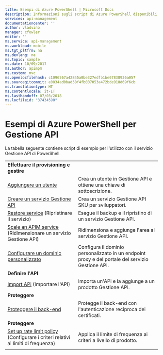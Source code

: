 ```yaml
---
title: Esempi di Azure PowerShell | Microsoft Docs
description: Informazioni sugli script di Azure PowerShell disponibili per Gestione API di Azure.
services: api-management
documentationcenter: ''
author: vladvino
manager: cfowler
editor: ''
ms.service: api-management
ms.workload: mobile
ms.tgt_pltfrm: na
ms.devlang: na
ms.topic: sample
ms.date: 10/09/2017
ms.author: apimpm
ms.custom: mvc
ms.openlocfilehash: c1096567a42845a0be327edfb1be67838936a057
ms.sourcegitcommit: e0834ad0bad38f4fb007053a472bde918d69f6cb
ms.translationtype: HT
ms.contentlocale: it-IT
ms.lasthandoff: 07/03/2018
ms.locfileid: "37434590"
---
```

# <a name="azure-powershell-samples-for-api-management"></a>Esempi di Azure PowerShell per Gestione API

La tabella seguente contiene script di esempio per l'utilizzo con il servizio Gestione API di PowerShell.

| | |
|-|-|
|**Effettuare il provisioning e gestire**||
|[Aggiungere un utente](./scripts/powershell-add-user-and-get-subscription-key.md?toc=%2fpowershell%2fmodule%2ftoc.json)| Crea un utente in Gestione API e ottiene una chiave di sottoscrizione.|
|[Creare un servizio Gestione API](./scripts/powershell-create-apim-service.md?toc=%2fpowershell%2fmodule%2ftoc.json)|Crea un servizio Gestione API SKU per sviluppatori.|
|[Restore service](./scripts/powershell-backup-restore-apim-service.md?toc=%2fpowershell%2fmodule%2ftoc.json) (Ripristinare il servizio)|Esegue il backup e il ripristino di un servizio Gestione API.|
|[Scale an APIM service](./scripts/powershell-scale-and-addregion-apim-service.md?toc=%2fpowershell%2fmodule%2ftoc.json) (Ridimensionare un servizio Gestione API)|Ridimensiona e aggiunge l'area al servizio Gestione API.|
|[Configurare un dominio personalizzato](./scripts/powershell-setup-custom-domain.md?toc=%2fpowershell%2fmodule%2ftoc.json)|Configura il dominio personalizzato in un endpoint proxy e del portale del servizio Gestione API.|
|**Definire l'API**||
|[Import API](./scripts/powershell-import-api-and-add-to-product.md?toc=%2fpowershell%2fmodule%2ftoc.json) (Importare l'API)|Importa un'API e la aggiunge a un prodotto Gestione API.|
|**Proteggere**||
|[Proteggere il back-end](./scripts/powershell-secure-backend-with-mutual-certificate-authentication.md?toc=%2fpowershell%2fmodule%2ftoc.json)|Protegge il back-end con l'autenticazione reciproca dei certificati.|
|**Proteggere**||
|[Set up rate limit policy](./scripts/powershell-setup-rate-limit-policy.md?toc=%2fpowershell%2fmodule%2ftoc.json) (Configurare i criteri relativi ai limiti di frequenza)|Applica il limite di frequenza ai criteri a livello di prodotto. |
|||
